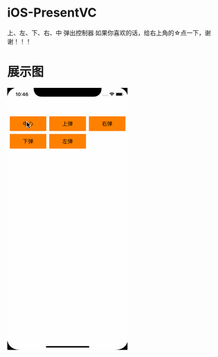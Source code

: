 # iOS-PresentVC
上、左、下、右、中 弹出控制器
如果你喜欢的话，给右上角的☆点一下，谢谢！！！




# 展示图

![image](https://github.com/fc19901016/iOS-PresentVC/blob/master/show.gif )


